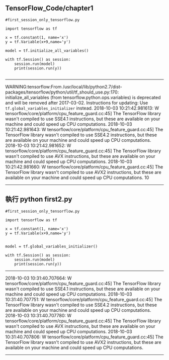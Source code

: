 ## TensorFlow_Code/chapter1
```
#first_session_only_tensorflow.py

import tensorflow as tf

x = tf.constant(1, name='x')
y = tf.Variable(x+9,name='y')

model = tf.initialize_all_variables()

with tf.Session() as session:
    session.run(model)
    print(session.run(y))
    
```
***
WARNING:tensorflow:From /usr/local/lib/python2.7/dist-packages/tensorflow/python/util/tf_should_use.py:170: initialize_all_variables (from tensorflow.python.ops.variables) is deprecated and will be removed after 2017-03-02.
Instructions for updating:
Use `tf.global_variables_initializer` instead.
2018-10-03 10:21:42.981613: W tensorflow/core/platform/cpu_feature_guard.cc:45] The TensorFlow library wasn't compiled to use SSE4.1 instructions, but these are available on your machine and could speed up CPU computations.
2018-10-03 10:21:42.981643: W tensorflow/core/platform/cpu_feature_guard.cc:45] The TensorFlow library wasn't compiled to use SSE4.2 instructions, but these are available on your machine and could speed up CPU computations.
2018-10-03 10:21:42.981652: W tensorflow/core/platform/cpu_feature_guard.cc:45] The TensorFlow library wasn't compiled to use AVX instructions, but these are available on your machine and could speed up CPU computations.
2018-10-03 10:21:42.981660: W tensorflow/core/platform/cpu_feature_guard.cc:45] The TensorFlow library wasn't compiled to use AVX2 instructions, but these are available on your machine and could speed up CPU computations.
10
***
## 執行 python first2.py
```
#first_session_only_tensorflow.py

import tensorflow as tf

x = tf.constant(1, name='x')
y = tf.Variable(x+9,name='y')


model = tf.global_variables_initializer()

with tf.Session() as session:
    session.run(model)
    print(session.run(y))
 ```
***
2018-10-03 10:31:40.707664: W tensorflow/core/platform/cpu_feature_guard.cc:45] The TensorFlow library wasn't compiled to use SSE4.1 instructions, but these are available on your machine and could speed up CPU computations.
2018-10-03 10:31:40.707751: W tensorflow/core/platform/cpu_feature_guard.cc:45] The TensorFlow library wasn't compiled to use SSE4.2 instructions, but these are available on your machine and could speed up CPU computations.
2018-10-03 10:31:40.707780: W tensorflow/core/platform/cpu_feature_guard.cc:45] The TensorFlow library wasn't compiled to use AVX instructions, but these are available on your machine and could speed up CPU computations.
2018-10-03 10:31:40.707806: W tensorflow/core/platform/cpu_feature_guard.cc:45] The TensorFlow library wasn't compiled to use AVX2 instructions, but these are available on your machine and could speed up CPU computations.
***
